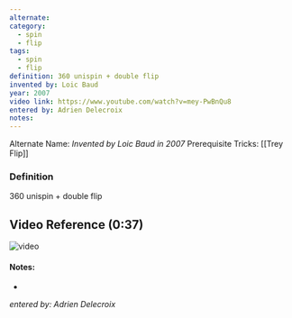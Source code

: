 ```yaml
---
alternate: 
category:
  - spin
  - flip
tags:
  - spin
  - flip
definition: 360 unispin + double flip
invented by: Loic Baud
year: 2007
video link: https://www.youtube.com/watch?v=mey-PwBnQu8
entered by: Adrien Delecroix
notes: 
---
```

Alternate Name: 
*Invented by Loic Baud in 2007*
Prerequisite Tricks: [[Trey Flip]]

### Definition
360 unispin + double flip

## Video Reference (0:37)
![video](https://www.youtube.com/watch?v=mey-PwBnQu8)

#### Notes:
- 
*entered by: Adrien Delecroix*
